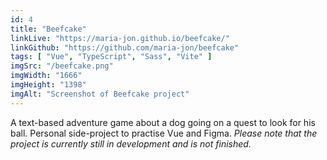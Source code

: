 ```yaml
---
id: 4
title: "Beefcake"
linkLive: "https://maria-jon.github.io/beefcake/"
linkGithub: "https://github.com/maria-jon/beefcake"
tags: [ "Vue", "TypeScript", "Sass", "Vite" ]
imgSrc: "/beefcake.png"
imgWidth: "1666"
imgHeight: "1398"
imgAlt: "Screenshot of Beefcake project" 
---
```


A text-based adventure game about a dog going on a quest to look for his ball. Personal side-project to practise Vue and Figma. *Please note that the project is currently still in development and is not finished.*